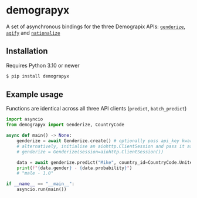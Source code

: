 # demograpyx

A set of asynchronous bindings for the three Demograpix APIs: [`genderize`](https://genderize.io/), [`agify`](https://agify.io) and [`nationalize`](https://nationalize.io)

## Installation

Requires Python 3.10 or newer

```sh
$ pip install demograpyx
```

## Example usage

Functions are identical across all three API clients (`predict`, `batch_predict`)

```py
import asyncio
from demograpyx import Genderize, CountryCode

async def main() -> None:
    genderize = await Genderize.create() # optionally pass api_key kwarg for API key
    # alternatively, initialise an aiohttp.ClientSession and pass it as a kwarg
    # genderize = Genderize(session=aiohttp.ClientSession())

    data = await genderize.predict("Mike", country_id=CountryCode.UnitedStates)
    print(f"{data.gender} - {data.probability}")
    # "male - 1.0"

if __name__ == "__main__":
    asyncio.run(main())
```